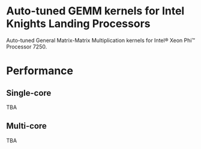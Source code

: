 # Auto-tuned GEMM kernels for Intel Knights Landing Processors

Auto-tuned General Matrix-Matrix Multiplication kernels for Intel® Xeon Phi™ Processor 7250.

# Performance

## Single-core

TBA

## Multi-core

TBA
